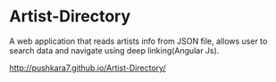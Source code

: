 # Artist-Directory
 A web application that reads artists info from JSON file, allows user to search data and navigate using deep linking(Angular Js).
 
 
 http://pushkara7.github.io/Artist-Directory/
